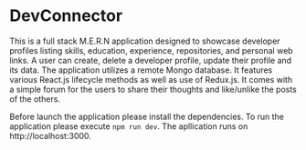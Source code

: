 # DevConnector

This is a full stack M.E.R.N application designed to showcase developer profiles listing skills, education, experience, repositories, and personal web links. A user can create, delete a developer profile, update their profile and its data. The application utilizes a remote Mongo database. It features various React.js lifecycle methods as well as use of Redux.js.
It comes with a simple forum for the users to share their thoughts and like/unlike the posts of the others.

Before launch the application please install the dependencies. To run the application please execute `npm run dev`.
The apllication runs on http://localhost:3000.
